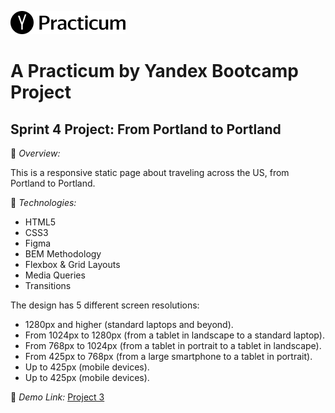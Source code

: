 ![](/images/logo.png)

# A Practicum by Yandex Bootcamp Project

## Sprint 4 Project: From Portland to Portland


:link: *Overview:*

This is a responsive static page about traveling across the US, from Portland to Portland. 


:link: *Technologies:*
* HTML5
* CSS3 
* Figma
* BEM Methodology
* Flexbox & Grid Layouts
* Media Queries
* Transitions

The design has 5 different screen resolutions:
*	1280px and higher (standard laptops and beyond).
*	From 1024px to 1280px (from a tablet in landscape to a standard laptop).
*	From 768px to 1024px (from a tablet in portrait to a tablet in landscape).
*	From 425px to 768px (from a large smartphone to a tablet in portrait).
*	Up to 425px (mobile devices).
*	Up to 425px (mobile devices).

:link: *Demo Link:* [Project 3](https://jmmoseley.github.io/web_project_3/)